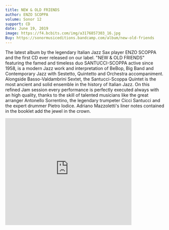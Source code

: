 ```yaml
---
title: NEW & OLD FRIENDS
author: ENZO SCOPPA
volume: Sonor 12
support: CD
date: June 19, 2019
image: https://f4.bcbits.com/img/a3176857303_16.jpg
Buy: https://sonormusiceditions.bandcamp.com/album/new-old-friends
---
```


The latest album by the legendary Italian Jazz Sax player ENZO SCOPPA and the first CD ever released on our label. "NEW & OLD FRIENDS" featuring the famed and timeless duo SANTUCCI-SCOPPA active since 1958, is a modern Jazz work and interpretation of BeBop, Big Band and Contemporary Jazz with Sestetto, Quintetto and Orchestra accompaniment. Alongside Basso-Valdambrini Sextet, the Santucci-Scoppa Quintet is the most ancient and solid ensemble in the history of Italian Jazz. On this refined Jam session every performance is perfectly executed always with an high quality, thanks to the skill of talented musicians like the great arranger Antonello Sorrentino, the legendary trumpeter Cicci Santucci and the expert drummer Pietro Iodice. Adriano Mazzoletti's liner notes contained in the booklet add the jewel in the crown.

<iframe style="border: 0; width: 400px; height: 340px;" src="https://bandcamp.com/EmbeddedPlayer/album=3458430494/size=large/bgcol=ffffff/linkcol=0687f5/artwork=small/transparent=true/" seamless><a href="https://sonormusiceditions.bandcamp.com/album/new-old-friends">NEW &amp; OLD FRIENDS by Enzo Scoppa</a></iframe>
